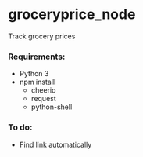 # groceryprice_node
Track grocery prices

### Requirements:
- Python 3
- npm install 
  - cheerio
  - request
  - python-shell

### To do:
- Find link automatically
